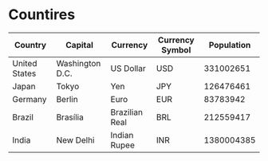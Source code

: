 # Countires

| Country       | Capital         | Currency       | Currency Symbol | Population |
|---------------|-----------------|----------------|-----------------|------------|
| United States | Washington D.C. | US Dollar      | USD             | 331002651  |
| Japan         | Tokyo           | Yen            | JPY             | 126476461  |
| Germany       | Berlin          | Euro           | EUR             | 83783942   |
| Brazil        | Brasília        | Brazilian Real | BRL             | 212559417  |
| India         | New Delhi       | Indian Rupee   | INR             | 1380004385 |
